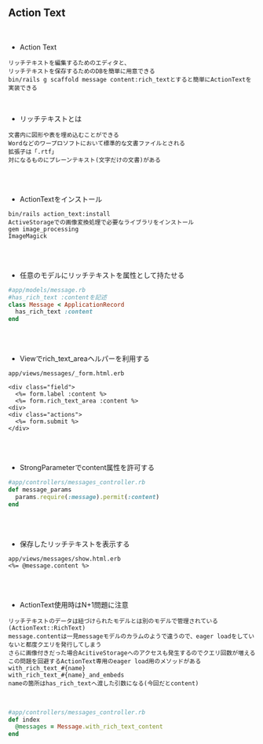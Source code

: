 ## Action Text  
<br>

- Action Text  
```
リッチテキストを編集するためのエディタと、
リッチテキストを保存するためのDBを簡単に用意できる
bin/rails g scaffold message content:rich_textとすると簡単にActionTextを実装できる

```
<br>

- リッチテキストとは  
```
文書内に図形や表を埋め込むことができる
Wordなどのワープロソフトにおいて標準的な文書ファイルとされる
拡張子は「.rtf」
対になるものにプレーンテキスト(文字だけの文書)がある
```
<br>
<br>

- ActionTextをインストール
```
bin/rails action_text:install
ActiveStorageでの画像変換処理で必要なライブラリをインストール
gem image_processing
ImageMagick
```  
<br>
<br>

- 任意のモデルにリッチテキストを属性として持たせる  
```rb
#app/models/message.rb
#has_rich_text :contentを記述
class Message < ApplicationRecord
  has_rich_text :content
end
```
<br>
<br>

- Viewでrich_text_areaヘルパーを利用する  
```
app/views/messages/_form.html.erb

<div class="field">
  <%= form.label :content %>
  <%= form.rich_text_area :content %>
<div>
<div class="actions">
  <%= form.submit %>
</div>
```
<br>
<br>

- StrongParameterでcontent属性を許可する  
```rb
#app/controllers/messages_controller.rb
def message_params
  params.require(:message).permit(:content)
end
```
<br>
<br>

- 保存したリッチテキストを表示する  
```
app/views/messages/show.html.erb
<%= @message.content %>
```
<br>
<br>

- ActionText使用時はN+1問題に注意  
```
リッチテキストのデータは紐づけられたモデルとは別のモデルで管理されている(ActionText::RichText)
message.contentは一見messageモデルのカラムのようで違うので、eager loadをしていないと都度クエリを発行してしまう
さらに画像付きだった場合AcitiveStorageへのアクセスも発生するのでクエリ回数が増える
この問題を回避するActionText専用のeager load用のメソッドがある
with_rich_text_#{name}
with_rich_text_#{name}_and_embeds
nameの箇所はhas_rich_textへ渡した引数になる(今回だとcontent)
```
<br>

```rb
#app/controllers/messages_controller.rb
def index
  @messages = Message.with_rich_text_content
end
```